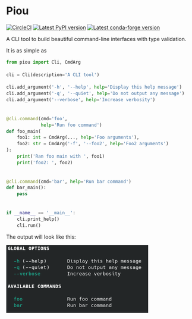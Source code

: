 # Piou  


[![CircleCI](https://circleci.com/gh/Andarius/piou/tree/master.svg?style=shield)](https://app.circleci.com/pipelines/github/Andarius/piou?branch=master)
[![Latest PyPI version](https://img.shields.io/pypi/v/piou?logo=pypi)](https://pypi.python.org/pypi/piou)
[![Latest conda-forge version](https://img.shields.io/conda/vn/conda-forge/piou?logo=conda-forge)](https://anaconda.org/conda-forge/piou)  

A CLI tool to build beautiful command-line interfaces with type validation.

It is as simple as

```python
from piou import Cli, CmdArg

cli = Cli(description='A CLI tool')

cli.add_argument('-h', '--help', help='Display this help message')
cli.add_argument('-q', '--quiet', help='Do not output any message')
cli.add_argument('--verbose', help='Increase verbosity')


@cli.command(cmd='foo',
             help='Run foo command')
def foo_main(
    foo1: int = CmdArg(..., help='Foo arguments'),
    foo2: str = CmdArg('-f', '--foo2', help='Foo2 arguments')
):
    print('Ran foo main with ', foo1)
    print('foo2: ', foo2)


@cli.command(cmd='bar', help='Run bar command')
def bar_main():
    pass


if __name__ == '__main__':
    cli.print_help()
    cli.run()
```
The output will look like this: 

![example](https://github.com/Andarius/piou/blob/master/docs/example.png?raw=true)
